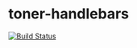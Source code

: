 # toner-handlebars

[![Build Status](https://travis-ci.org/jsreport/toner-handlebars.png?branch=master)](https://travis-ci.org/jsreport/toner-handlebars)
